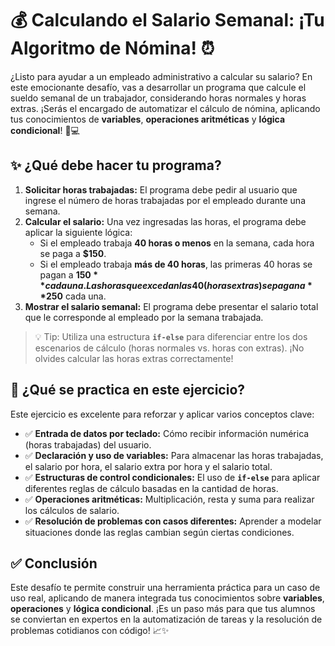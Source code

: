 # 💰 Calculando el Salario Semanal: ¡Tu Algoritmo de Nómina! ⏰

¿Listo para ayudar a un empleado administrativo a calcular su salario? En este emocionante desafío, vas a desarrollar un programa que calcule el sueldo semanal de un trabajador, considerando horas normales y horas extras. ¡Serás el encargado de automatizar el cálculo de nómina, aplicando tus conocimientos de **variables**, **operaciones aritméticas** y **lógica condicional**! 🧠💻

## ✨ ¿Qué debe hacer tu programa?

1.  **Solicitar horas trabajadas:** El programa debe pedir al usuario que ingrese el número de horas trabajadas por el empleado durante una semana.
2.  **Calcular el salario:** Una vez ingresadas las horas, el programa debe aplicar la siguiente lógica:
    * Si el empleado trabaja **40 horas o menos** en la semana, cada hora se paga a **$150**.
    * Si el empleado trabaja **más de 40 horas**, las primeras 40 horas se pagan a **$150** cada una. Las horas que excedan las 40 (horas extras) se pagan a **$250** cada una.
3.  **Mostrar el salario semanal:** El programa debe presentar el salario total que le corresponde al empleado por la semana trabajada.

> 💡 Tip: Utiliza una estructura **`if-else`** para diferenciar entre los dos escenarios de cálculo (horas normales vs. horas con extras). ¡No olvides calcular las horas extras correctamente!

## 🧠 ¿Qué se practica en este ejercicio?

Este ejercicio es excelente para reforzar y aplicar varios conceptos clave:

-   ✅ **Entrada de datos por teclado:** Cómo recibir información numérica (horas trabajadas) del usuario.
-   ✅ **Declaración y uso de variables:** Para almacenar las horas trabajadas, el salario por hora, el salario extra por hora y el salario total.
-   ✅ **Estructuras de control condicionales:** El uso de **`if-else`** para aplicar diferentes reglas de cálculo basadas en la cantidad de horas.
-   ✅ **Operaciones aritméticas:** Multiplicación, resta y suma para realizar los cálculos de salario.
-   ✅ **Resolución de problemas con casos diferentes:** Aprender a modelar situaciones donde las reglas cambian según ciertas condiciones.

## ✅ Conclusión

Este desafío te permite construir una herramienta práctica para un caso de uso real, aplicando de manera integrada tus conocimientos sobre **variables**, **operaciones** y **lógica condicional**. ¡Es un paso más para que tus alumnos se conviertan en expertos en la automatización de tareas y la resolución de problemas cotidianos con código! 📈✨